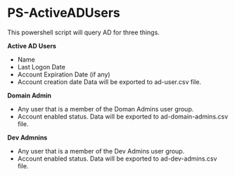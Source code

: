# PS-ActiveADUsers
This powershell script will query AD for three things. 

**Active AD Users**
* Name
* Last Logon Date
* Account Expiration Date (if any)
* Account creation date
Data will be exported to ad-user.csv file.

**Domain Admin**
* Any user that is a member of the Doman Admins user group. 
* Account enabled status.
Data will be exported to ad-domain-admins.csv file.

**Dev Admnins**
* Any user that is a member of the Dev Admins user group. 
* Account enabled status.
Data will be exported to ad-dev-admins.csv file.